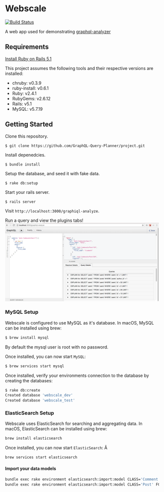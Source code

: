 # Webscale

[![Build Status](https://travis-ci.org/GraphQL-Query-Planner/webscale.svg?branch=master)](https://travis-ci.org/GraphQL-Query-Planner/webscale)

A web app used for demonstrating [graphql-analyzer](https://github.com/GraphQL-Query-Planner/graphql-analyzer)

## Requirements

[Install Ruby on Rails 5.1](http://railsapps.github.io/installrubyonrails-mac.html)

This project assumes the following tools and their respective versions are installed:
* chruby: v0.3.9
* ruby-install: v0.6.1
* Ruby: v2.4.1
* RubyGems: v2.6.12
* Rails: v5.1
* MySQL: v5.7.19



## Getting Started

Clone this repository.

```
$ git clone https://github.com/GraphQL-Query-Planner/project.git
```

Install depenedcies.

```
$ bundle install
```

Setup the database, and seed it with fake data.
```
$ rake db:setup
```

Start your rails server.

```
$ rails server
```

Visit `http://localhost:3000/graphiql-analyze`.

Run a query and view the plugins tabs!
![Plugins](./images/plugins2.png)


### MySQL Setup

Webscale is configured to use MySQL as it's database. In macOS, MySQL can be installed using brew:

```bash
$ brew install mysql
```

By default the mysql user is root with no password.

Once installed, you can now start `MySQL`:
```bash
$ brew services start mysql
```

Once installed, verify your environments connection to the database by creating the databases:

```bash
$ rake db:create
Created database 'webscale_dev'
Created database 'webscale_test'
```

### ElasticSearch Setup

Webscale uses ElasticSearch for searching and aggregating data. In macOS, ElasticSearch can be installed using brew:

```bash
brew install elasticsearch
```

Once installed, you can now start `ElasticSearch`:
Â
```bash
brew services start elasticsearch
```

#### Import your data models

```bash
bundle exec rake environment elasticsearch:import:model CLASS='Comment' FORCE=y
bundle exec rake environment elasticsearch:import:model CLASS='Post' FORCE=y
```
